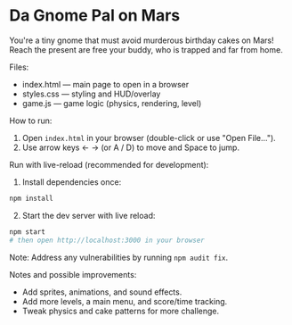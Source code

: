 # Da Gnome Pal on Mars

You're a tiny gnome that must avoid murderous birthday cakes on Mars!  Reach the present are free your buddy, who is trapped and far from home.

Files:
- index.html — main page to open in a browser
- styles.css — styling and HUD/overlay
- game.js — game logic (physics, rendering, level)

How to run:
1. Open `index.html` in your browser (double-click or use "Open File...").
2. Use arrow keys ← → (or A / D) to move and Space to jump.

Run with live-reload (recommended for development):
1. Install dependencies once:

```bash
npm install
```

2. Start the dev server with live reload:

```bash
npm start
# then open http://localhost:3000 in your browser
```

Note: Address any vulnerabilities by running `npm audit fix`.

Notes and possible improvements:
- Add sprites, animations, and sound effects.
- Add more levels, a main menu, and score/time tracking.
- Tweak physics and cake patterns for more challenge.

